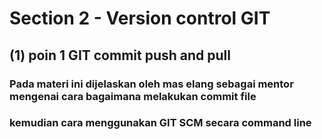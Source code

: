 # Section 2 - Version control GIT

## (1) poin 1 GIT commit push and pull
### Pada materi ini dijelaskan oleh mas elang sebagai mentor mengenai cara bagaimana melakukan commit file
### kemudian cara menggunakan GIT SCM secara command line

